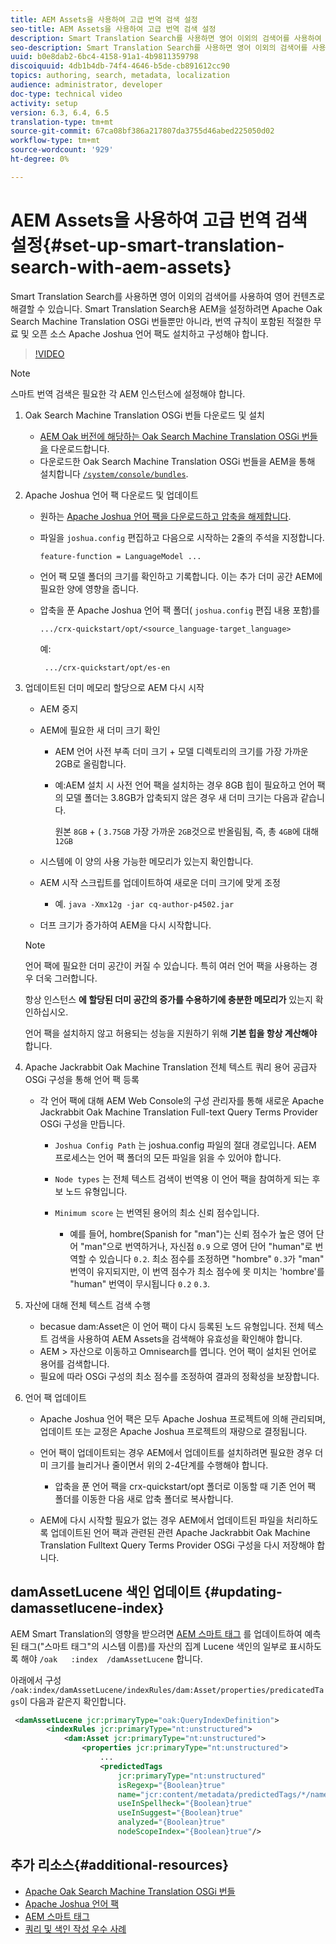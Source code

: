 ```yaml
---
title: AEM Assets을 사용하여 고급 번역 검색 설정
seo-title: AEM Assets을 사용하여 고급 번역 검색 설정
description: Smart Translation Search를 사용하면 영어 이외의 검색어를 사용하여 영어 컨텐츠로 해결할 수 있습니다. Smart Translation Search용 AEM을 설정하려면 Apache Oak Search Machine Translation OSGi 번들뿐만 아니라, 번역 규칙이 포함된 적절한 무료 및 오픈 소스 Apache Joshua 언어 팩도 설치하고 구성해야 합니다.
seo-description: Smart Translation Search를 사용하면 영어 이외의 검색어를 사용하여 영어 컨텐츠로 해결할 수 있습니다. Smart Translation Search용 AEM을 설정하려면 Apache Oak Search Machine Translation OSGi 번들뿐만 아니라, 번역 규칙이 포함된 적절한 무료 및 오픈 소스 Apache Joshua 언어 팩도 설치하고 구성해야 합니다.
uuid: b0e8dab2-6bc4-4158-91a1-4b9811359798
discoiquuid: 4db1b4db-74f4-4646-b5de-cb891612cc90
topics: authoring, search, metadata, localization
audience: administrator, developer
doc-type: technical video
activity: setup
version: 6.3, 6.4, 6.5
translation-type: tm+mt
source-git-commit: 67ca08bf386a217807da3755d46abed225050d02
workflow-type: tm+mt
source-wordcount: '929'
ht-degree: 0%

---
```



# AEM Assets을 사용하여 고급 번역 검색 설정{#set-up-smart-translation-search-with-aem-assets}

Smart Translation Search를 사용하면 영어 이외의 검색어를 사용하여 영어 컨텐츠로 해결할 수 있습니다. Smart Translation Search용 AEM을 설정하려면 Apache Oak Search Machine Translation OSGi 번들뿐만 아니라, 번역 규칙이 포함된 적절한 무료 및 오픈 소스 Apache Joshua 언어 팩도 설치하고 구성해야 합니다.

>[!VIDEO](https://video.tv.adobe.com/v/21291/?quality=9&learn=on)

>[!NOTE]
>
>스마트 번역 검색은 필요한 각 AEM 인스턴스에 설정해야 합니다.

1. Oak Search Machine Translation OSGi 번들 다운로드 및 설치
   * [AEM Oak 버전에 해당하는 Oak Search Machine Translation OSGi 번들을](https://search.maven.org/#search%7Cgav%7C1%7Cg%3A%22org.apache.jackrabbit%22%20AND%20a%3A%22oak-search-mt%22) 다운로드합니다.
   * 다운로드한 Oak Search Machine Translation OSGi 번들을 AEM을 통해 설치합니다 [ `/system/console/bundles`](http://localhost:4502/system/console/bundles).

2. Apache Joshua 언어 팩 다운로드 및 업데이트
   * 원하는 [Apache Joshua 언어 팩을 다운로드하고 압축을 해제합니다](https://cwiki.apache.org/confluence/display/JOSHUA/Language+Packs).
   * 파일을 `joshua.config` 편집하고 다음으로 시작하는 2줄의 주석을 지정합니다.

      ```
      feature-function = LanguageModel ...
      ```

   * 언어 팩 모델 폴더의 크기를 확인하고 기록합니다. 이는 추가 더미 공간 AEM에 필요한 양에 영향을 줍니다.
   * 압축을 푼 Apache Joshua 언어 팩 폴더( `joshua.config` 편집 내용 포함)를

      ```
      .../crx-quickstart/opt/<source_language-target_language>
      ```

      예:

      ```
       .../crx-quickstart/opt/es-en
      ```

3. 업데이트된 더미 메모리 할당으로 AEM 다시 시작
   * AEM 중지
   * AEM에 필요한 새 더미 크기 확인

      * AEM 언어 사전 부족 더미 크기 + 모델 디렉토리의 크기를 가장 가까운 2GB로 올림합니다.
      * 예:AEM 설치 시 사전 언어 팩을 설치하는 경우 8GB 힙이 필요하고 언어 팩의 모델 폴더는 3.8GB가 압축되지 않은 경우 새 더미 크기는 다음과 같습니다.

         원본 `8GB` + ( `3.75GB` 가장 가까운 `2GB`것으로 반올림됨, 즉, 총 `4GB`에 대해 `12GB`
   * 시스템에 이 양의 사용 가능한 메모리가 있는지 확인합니다.
   * AEM 시작 스크립트를 업데이트하여 새로운 더미 크기에 맞게 조정

      * 예. `java -Xmx12g -jar cq-author-p4502.jar`
   * 더프 크기가 증가하여 AEM을 다시 시작합니다.

   >[!NOTE]
   >
   >언어 팩에 필요한 더미 공간이 커질 수 있습니다. 특히 여러 언어 팩을 사용하는 경우 더욱 그러합니다.
   >
   >
   >항상 인스턴스 **에 할당된 더미 공간의 증가를 수용하기에 충분한 메모리가** 있는지 확인하십시오.
   >
   >
   >언어 팩을 설치하지 않고 허용되는 성능을 지원하기 위해 **기본 힙을 항상 계산해야** 합니다.

4. Apache Jackrabbit Oak Machine Translation 전체 텍스트 쿼리 용어 공급자 OSGi 구성을 통해 언어 팩 등록

   * 각 언어 팩에 대해 AEM Web Console의 구성 관리자를 통해 새로운 Apache Jackrabbit Oak Machine Translation Full-text Query Terms Provider OSGi 구성을 [](http://localhost:4502/system/console/configMgr/org.apache.jackrabbit.oak.plugins.index.mt.MTFulltextQueryTermsProviderFactory) 만듭니다.

      * `Joshua Config Path` 는 joshua.config 파일의 절대 경로입니다. AEM 프로세스는 언어 팩 폴더의 모든 파일을 읽을 수 있어야 합니다.
      * `Node types` 는 전체 텍스트 검색이 번역용 이 언어 팩을 참여하게 되는 후보 노드 유형입니다.
      * `Minimum score` 는 번역된 용어의 최소 신뢰 점수입니다.

         * 예를 들어, hombre(Spanish for &quot;man&quot;)는 신뢰 점수가 높은 영어 단어 &quot;man&quot;으로 번역하거나, 자신점 `0.9` 으로 영어 단어 &quot;human&quot;로 번역할 수 있습니다 `0.2`. 최소 점수를 조정하면 &quot;hombre&quot; `0.3`가 &quot;man&quot; 번역이 유지되지만, 이 번역 점수가 최소 점수에 못 미치는 &#39;hombre&#39;를 &quot;human&quot; 번역이 무시됩니다 `0.2` `0.3`.

5. 자산에 대해 전체 텍스트 검색 수행
   * becasue dam:Asset은 이 언어 팩이 다시 등록된 노드 유형입니다. 전체 텍스트 검색을 사용하여 AEM Assets을 검색해야 유효성을 확인해야 합니다.
   * AEM > 자산으로 이동하고 Omnisearch를 엽니다. 언어 팩이 설치된 언어로 용어를 검색합니다.
   * 필요에 따라 OSGi 구성의 최소 점수를 조정하여 결과의 정확성을 보장합니다.

6. 언어 팩 업데이트
   * Apache Joshua 언어 팩은 모두 Apache Joshua 프로젝트에 의해 관리되며, 업데이트 또는 교정은 Apache Joshua 프로젝트의 재량으로 결정됩니다.
   * 언어 팩이 업데이트되는 경우 AEM에서 업데이트를 설치하려면 필요한 경우 더미 크기를 늘리거나 줄이면서 위의 2-4단계를 수행해야 합니다.

      * 압축을 푼 언어 팩을 crx-quickstart/opt 폴더로 이동할 때 기존 언어 팩 폴더를 이동한 다음 새로 압축 폴더로 복사합니다.
   * AEM에 다시 시작할 필요가 없는 경우 AEM에서 업데이트된 파일을 처리하도록 업데이트된 언어 팩과 관련된 관련 Apache Jackrabbit Oak Machine Translation Fulltext Query Terms Provider OSGi 구성을 다시 저장해야 합니다.


## damAssetLucene 색인 업데이트 {#updating-damassetlucene-index}

AEM Smart Translation의 영향을 받으려면 [AEM 스마트 태그](https://helpx.adobe.com/experience-manager/6-3/assets/using/touch-ui-smart-tags.html) 를 업데이트하여 예측된 태그(&quot;스마트 태그&quot;의 시스템 이름)를 자산의 집계 Lucene 색인의 일부로 표시하도록 해야 `/oak   :index  /damAssetLucene` 합니다.

아래에서 구성 `/oak:index/damAssetLucene/indexRules/dam:Asset/properties/predicatedTags`이 다음과 같은지 확인합니다.

```xml
 <damAssetLucene jcr:primaryType="oak:QueryIndexDefinition">
        <indexRules jcr:primaryType="nt:unstructured">
            <dam:Asset jcr:primaryType="nt:unstructured">
                <properties jcr:primaryType="nt:unstructured">
                    ...
                    <predictedTags
                        jcr:primaryType="nt:unstructured"
                        isRegexp="{Boolean}true"
                        name="jcr:content/metadata/predictedTags/*/name"
                        useInSpellheck="{Boolean}true"
                        useInSuggest="{Boolean}true"
                        analyzed="{Boolean}true"
                        nodeScopeIndex="{Boolean}true"/>
```

## 추가 리소스{#additional-resources}

* [Apache Oak Search Machine Translation OSGi 번들](https://search.maven.org/#search%7Cgav%7C1%7Cg%3A%22org.apache.jackrabbit%22%20AND%20a%3A%22oak-search-mt%22)
* [Apache Joshua 언어 팩](https://cwiki.apache.org/confluence/display/JOSHUA/Language+Packs)
* [AEM 스마트 태그](https://helpx.adobe.com/experience-manager/6-3/assets/using/touch-ui-smart-tags.html)
* [쿼리 및 색인 작성 우수 사례](https://helpx.adobe.com/experience-manager/6-5/sites/deploying/using/best-practices-for-queries-and-indexing.html)